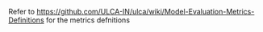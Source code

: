 Refer to https://github.com/ULCA-IN/ulca/wiki/Model-Evaluation-Metrics-Definitions for the metrics defnitions
